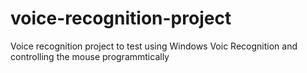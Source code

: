 # voice-recognition-project
 Voice recognition project to test using Windows Voic Recognition and controlling the mouse programmtically
